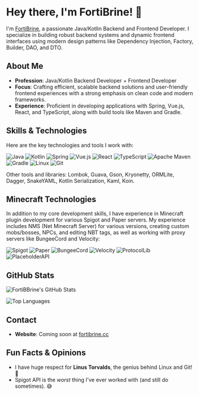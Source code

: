 # Hey there, I'm FortiBrine! 👋

I'm [FortiBrine](https://github.com/FortiBrine), a passionate Java/Kotlin Backend and Frontend Developer. I specialize in building robust backend systems and dynamic frontend interfaces using modern design patterns like Dependency Injection, Factory, Builder, DAO, and DTO.

## About Me
- **Profession**: Java/Kotlin Backend Developer + Frontend Developer
- **Focus**: Crafting efficient, scalable backend solutions and user-friendly frontend experiences with a strong emphasis on clean code and modern frameworks.
- **Experience**: Proficient in developing applications with Spring, Vue.js, React, and TypeScript, along with build tools like Maven and Gradle.

## Skills & Technologies
Here are the key technologies and tools I work with:

![Java](https://img.shields.io/badge/java-%23ED8B00.svg?style=for-the-badge&logo=openjdk&logoColor=white)
![Kotlin](https://img.shields.io/badge/Kotlin-9A00F5.svg?style=for-the-badge&logo=kotlin&logoColor=white)
![Spring](https://img.shields.io/badge/spring-%236DB33F.svg?style=for-the-badge&logo=spring&logoColor=white)
![Vue.js](https://img.shields.io/badge/Vue.js-4FC08D?style=for-the-badge&logo=vue.js&logoColor=white)
![React](https://img.shields.io/badge/React-61DAFB?style=for-the-badge&logo=react&logoColor=black)
![TypeScript](https://img.shields.io/badge/TypeScript-3178C6?style=for-the-badge&logo=typescript&logoColor=white)
![Apache Maven](https://img.shields.io/badge/Apache%20Maven-C71A36?style=for-the-badge&logo=Apache%20Maven&logoColor=white)
![Gradle](https://img.shields.io/badge/Gradle-02303A.svg?style=for-the-badge&logo=Gradle&logoColor=white)
![Linux](https://img.shields.io/badge/Linux-FCC624?style=for-the-badge&logo=linux&logoColor=black)
![Git](https://img.shields.io/badge/Git-F05032?style=for-the-badge&logo=git&logoColor=white)

Other tools and libraries: Lombok, Guava, Gson, Kryonetty, ORMLite, Dagger, SnakeYAML, Kotlin Serialization, Kaml, Koin.

## Minecraft Technologies
In addition to my core development skills, I have experience in Minecraft plugin development for various Spigot and Paper servers. My experience includes NMS (Net Minecraft Server) for various versions, creating custom mobs/bosses, NPCs, and editing NBT tags, as well as working with proxy servers like BungeeCord and Velocity:

![Spigot](https://img.shields.io/badge/Spigot-FF4500?style=for-the-badge&logoColor=white)
![Paper](https://img.shields.io/badge/Paper-1F1F1F?style=for-the-badge&logoColor=white)
![BungeeCord](https://img.shields.io/badge/BungeeCord-00CED1?style=for-the-badge&logoColor=white)
![Velocity](https://img.shields.io/badge/Velocity-1E90FF?style=for-the-badge&logoColor=white)
![ProtocolLib](https://img.shields.io/badge/ProtocolLib-4682B4?style=for-the-badge&logoColor=white)
![PlaceholderAPI](https://img.shields.io/badge/PlaceholderAPI-20B2AA?style=for-the-badge&logoColor=white)

## GitHub Stats
![FortiBBrine's GitHub Stats](https://github-readme-stats.vercel.app/api?username=FortiBBrine&show_icons=true&theme=dracula)

![Top Languages](https://github-readme-stats.vercel.app/api/top-langs/?username=FortiBBrine&layout=compact&theme=dracula)

## Contact
- **Website**: Coming soon at [fortibrine.cc](https://fortibrine.cc) 

## Fun Facts & Opinions
- I have huge respect for **Linus Torvalds**, the genius behind Linux and Git! 🐧
- Spigot API is the *worst* thing I've ever worked with (and still do sometimes). 😅
